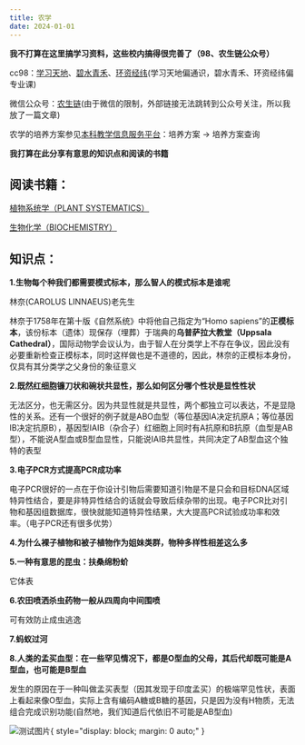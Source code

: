 ```yaml
---
title: 农学
date: 2024-01-01
---
```

**我不打算在这里搞学习资料，这些校内搞得很完善了（98、农生链公众号）**

cc98：[学习天地](https://www.cc98.org/board/68)、[碧水青禾](https://www.cc98.org/board/285)、[环资经纬](https://www.cc98.org/board/344)(学习天地偏通识，碧水青禾、环资经纬偏专业课)

微信公众号：[农生链](https://dwz.mk/8rws6)(由于微信的限制，外部链接无法跳转到公众号关注，所以我放了一篇文章)

农学的培养方案参见[本科教学信息服务平台](http://zdbk.zju.edu.cn)：培养方案 -> 培养方案查询

**我打算在此分享有意思的知识点和阅读的书籍**

## 阅读书籍：

[植物系统学（PLANT SYSTEMATICS）](plant_systematics.md)

[生物化学（BIOCHEMISTRY）](biochemistry.md)

## 知识点：

**1.生物每个种我们都需要模式标本，那么智人的模式标本是谁呢**

林奈(CAROLUS LINNAEUS)老先生

林奈于1758年在第十版《自然系统》中将他自己指定为“Homo sapiens”的**正模标本**，该份标本（遗体）现保存（埋葬）于瑞典的**乌普萨拉大教堂（Uppsala Cathedral）**，国际动物学会议认为，由于智人在分类学上不存在争议，因此没有必要重新检查正模标本，同时这样做也是不道德的，因此，林奈的正模标本身份，仅具有其分类学之父身份的象征意义

**2.既然红细胞镰刀状和碗状共显性，那么如何区分哪个性状是显性性状**

无法区分，也无需区分。因为共显性就是共显性，两个都独立可以表达，不是显隐性的关系。还有一个很好的例子就是ABO血型（等位基因IA决定抗原A；等位基因IB决定抗原B），基因型IAIB（杂合子）红细胞上同时有A抗原和B抗原（血型是AB型），不能说A型血或B型血显性，只能说IAIB共显性，共同决定了AB型血这个独特的表型

**3.电子PCR方式提高PCR成功率**

电子PCR很好的一点在于你设计引物后需要知道引物是不是只会和目标DNA区域特异性结合，要是非特异性结合的话就会导致后续杂带的出现。电子PCR比对引物和基因组数据库，很快就能知道特异性结果，大大提高PCR试验成功率和效率。（电子PCR还有很多优势）

**4.为什么裸子植物和被子植物作为姐妹类群，物种多样性相差这么多**

**5.一种有意思的昆虫：扶桑绵粉蚧**

它体表

**6.农田喷洒杀虫药物一般从四周向中间围喷**

可有效防止成虫逃逸

**7.蚂蚁过河**

**8.人类的孟买血型：在一些罕见情况下，都是O型血的父母，其后代却既可能是A型血，也可能是B型血**

发生的原因在于一种叫做孟买表型（因其发现于印度孟买）的极端罕见性状，表面上看起来像O型血，实际上含有编码A糖或B糖的基因，只是因为没有H物质，无法组合完成识别功能(自然地，我们知道后代依旧不可能是AB型血)

![测试图片](https://my-blog-1355984362.cos.ap-shanghai.myqcloud.com/Bombay%20Blood%20Type.png){ style="display: block; margin: 0 auto;" }
